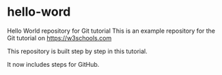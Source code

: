 # hello-word
Hello World repository for Git tutorial
This is an example repository for the Git tutorial on https://w3schools.com

This repository is built step by step in this tutorial.

It now includes steps for GitHub.
